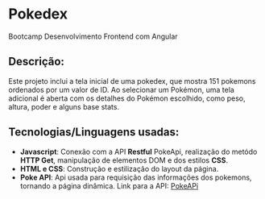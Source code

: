 # Pokedex

Bootcamp Desenvolvimento Frontend com Angular

## Descrição:

Este projeto inclui a tela inicial de uma pokedex, que mostra 151 pokemons ordenados por um valor de  ID. Ao selecionar um Pokémon, uma tela adicional é aberta com os detalhes do Pokémon escolhido, como peso, altura, poder e alguns base stats. 

## Tecnologias/Linguagens usadas: 

- **Javascript**: Conexão com a API **Restful** PokeApi, realização do metódo **HTTP Get**, manipulação de elementos DOM e dos estilos **CSS**. 
- **HTML e CSS**: Construção e estilização do layout da página.
- **Poke API**: Api usada para requisição das informações dos pokemons, tornando a página dinâmica. Link para a API: [PokeAPi](https://pokeapi.co/about)





